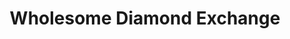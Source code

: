 ---
title: "Wholesome Diamond Exchange"
url: /philadelphia/wholesome-diamond-exchange/
shop: Schmuck
---